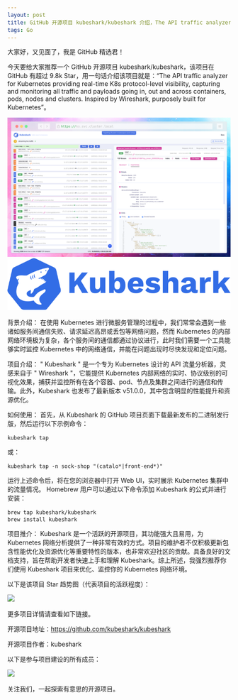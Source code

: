 ```yaml
---
layout: post
title: GitHub 开源项目 kubeshark/kubeshark 介绍，The API traffic analyzer for Kubernetes providing real-time K8s protocol-level visibility, capturing and monitoring all traffic and payloads going in, out and across containers, pods, nodes and clusters. Inspired by Wireshark, purposely built for Kubernetes
tags: Go
---
```


大家好，又见面了，我是 GitHub 精选君！

今天要给大家推荐一个 GitHub 开源项目 kubeshark/kubeshark，该项目在 GitHub 有超过 9.8k Star，用一句话介绍该项目就是：“The API traffic analyzer for Kubernetes providing real-time K8s protocol-level visibility, capturing and monitoring all traffic and payloads going in, out and across containers, pods, nodes and clusters. Inspired by Wireshark, purposely built for Kubernetes”。


![Simple UI](https://github.com/kubeshark/assets/raw/master/png/kubeshark-ui.png)
![](https://raw.githubusercontent.com/kubeshark/assets/master/svg/kubeshark-logo.svg)



背景介绍：
在使用 Kubernetes 进行微服务管理的过程中，我们常常会遇到一些诸如服务间通信失败、请求延迟高昂或丢包等网络问题，然而 Kubernetes 的内部网络环境极为复杂，各个服务间的通信都通过协议进行，此时我们需要一个工具能够实时监控 Kubernetes 中的网络通信，并能在问题出现时尽快发现和定位问题。

项目介绍：
" Kubeshark " 是一个专为 Kubernetes 设计的 API 流量分析器，灵感来自于 " Wireshark "，它能提供 Kubernetes 内部网络的实时、协议级别的可视化效果，捕获并监控所有在各个容器、pod、节点及集群之间进行的通信和传输。此外，Kubeshark 也发布了最新版本 v51.0.0，其中包含明显的性能提升和资源优化。

如何使用：
首先，从 Kubeshark 的 GitHub 项目页面下载最新发布的二进制发行版，然后运行以下示例命令：
```shell
kubeshark tap
```
或：
```shell
kubeshark tap -n sock-shop "(catalo*|front-end*)"
```
运行上述命令后，将在您的浏览器中打开 Web UI，实时展示 Kubernetes 集群中的流量情况。
Homebrew 用户可以通过以下命令添加 Kubeshark 的公式并进行安装：
```shell
brew tap kubeshark/kubeshark
brew install kubeshark
```

项目推介：
Kubeshark 是一个活跃的开源项目，其功能强大且易用，为 Kubernetes 网络分析提供了一种非常有效的方式。项目的维护者不仅积极更新包含性能优化及资源优化等重要特性的版本，也非常欢迎社区的贡献。具备良好的文档支持，旨在帮助开发者快速上手和理解 Kubeshark。综上所述，我强烈推荐你们使用 Kubeshark 项目来优化、监控你的 Kubernetes 网络环境。


以下是该项目 Star 趋势图（代表项目的活跃程度）：

![](https://api.star-history.com/svg?repos=kubeshark/kubeshark&type=Timeline)

更多项目详情请查看如下链接。

开源项目地址：https://github.com/kubeshark/kubeshark 

开源项目作者：kubeshark

以下是参与项目建设的所有成员：

![](https://contrib.rocks/image?repo=kubeshark/kubeshark)

关注我们，一起探索有意思的开源项目。

